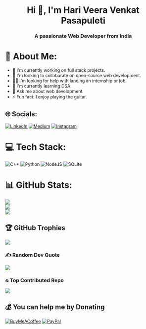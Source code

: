 <h1 align="center">Hi 👋, I'm Hari Veera Venkat Pasapuleti</h1>
<h3 align="center">A passionate Web Developer from India</h3>

# 💫 About Me:
- 🔭 I'm currently working on full stack projects.
- 👬 I'm looking to collaborate on open-source web development.
- 🤝🏻 I'm looking for help with landing an internship or job.
- 🌱 I'm currently learning DSA.
- 💬 Ask me about web development.
- ⚡ Fun fact: I enjoy playing the guitar.

## 🌐 Socials:
[![LinkedIn](https://img.shields.io/badge/LinkedIn-%230077B5.svg?logo=linkedin&logoColor=white)](https://www.linkedin.com/in/hari-veera-venkat-pasapuleti-0043a8284/) [![Medium](https://img.shields.io/badge/Medium-12100E?logo=medium&logoColor=white)](https://medium.com/@haripasapuleti8055) [![Instagram](https://img.shields.io/badge/Instagram-%23E4405F.svg?logo=Instagram&logoColor=white)](https://www.instagram.com/hari__pasapuleti/)

# 💻 Tech Stack:
![C++](https://img.shields.io/badge/c++-%2300599C.svg?style=for-the-badge&logo=c%2B%2B&logoColor=white) 
![Python](https://img.shields.io/badge/python-3670A0?style=for-the-badge&logo=python&logoColor=ffdd54) 
![NodeJS](https://img.shields.io/badge/node.js-6DA55F?style=for-the-badge&logo=node.js&logoColor=white) 
![SQLite](https://img.shields.io/badge/sqlite-%2307405e.svg?style=for-the-badge&logo=sqlite&logoColor=white)

# 📊 GitHub Stats:
![](https://github-readme-stats.vercel.app/api?username=HariPasapuleti&theme=dark&hide_border=false&include_all_commits=false&count_private=false)<br/>
![](https://github-readme-streak-stats.herokuapp.com/?user=HariPasapuleti&theme=blue&hide_border=false)<br/>
![](https://github-readme-stats.vercel.app/api/top-langs/?username=HariPasapuleti&theme=dark&hide_border=false&include_all_commits=false&count_private=false&layout=compact)

## 🏆 GitHub Trophies
![](https://github-profile-trophy.vercel.app/?username=HariPasapuleti&theme=shadow_blue&no-frame=false&no-bg=false&margin-w=4)

### ✍️ Random Dev Quote
![](https://quotes-github-readme.vercel.app/api?type=vertical&theme=radical)

### 🔝 Top Contributed Repo
![](https://github-contributor-stats.vercel.app/api?username=HariPasapuleti&limit=1&theme=dark&combine_all_yearly_contributions=true)

## 💰 You can help me by Donating
[![BuyMeACoffee](https://img.shields.io/badge/Buy%20Me%20a%20Coffee-ffdd00?style=for-the-badge&logo=buy-me-a-coffee&logoColor=black)](https://buymeacoffee.com/haripasapuleti) 
[![PayPal](https://img.shields.io/badge/PayPal-00457C?style=for-the-badge&logo=paypal&logoColor=white)](https://www.paypal.com/paypalme/kvskmurty2802/)
